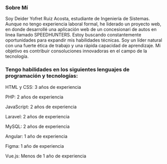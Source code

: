 ### Sobre Mí
Soy Deider Yofret Ruiz Acosta, estudiante de Ingeniería de Sistemas. Aunque no tengo experiencia laboral formal, he liderado un proyecto web, en donde desarrollé una aplicación web de un concesionari de autos en linea llamado SPEEDHUNTERS. Estoy buscando constantemente oportunidades para expandir mis habilidades técnicas. Soy un líder natural con una fuerte ética de trabajo y una rápida capacidad de aprendizaje. Mi objetivo es contribuir consoluciones innovadoras en el campo de la tecnología.
### Tengo habilidades en los siguientes lenguajes de programación y tecnologías:
HTML y CSS: 3 años de experiencia

PHP: 2 años de experiencia

JavaScript: 2 años de experiencia

Laravel: 2 años de experiencia

MySQL: 2 años de experiencia

Angular: 1 año de experiencia

Figma: 1 año de experiencia

Vue.js: Menos de 1 año de experiencia
<!--
**DeiderRuiz/DeiderRuiz** is a ✨ _special_ ✨ repository because its `README.md` (this file) appears on your GitHub profile.

Here are some ideas to get you started:

- 🔭 I’m currently working on ...
- 🌱 I’m currently learning ...
- 👯 I’m looking to collaborate on ...
- 🤔 I’m looking for help with ...
- 💬 Ask me about ...
- 📫 How to reach me: ...
- 😄 Pronouns: ...
- ⚡ Fun fact: ...
-->
